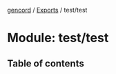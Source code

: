 [gencord](../README.md) / [Exports](../modules.md) / test/test

# Module: test/test

## Table of contents

